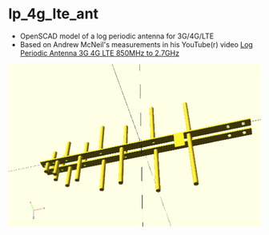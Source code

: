 # lp_4g_lte_ant

* OpenSCAD model of a log periodic antenna for 3G/4G/LTE 
* Based on Andrew McNeil's measurements in his YouTube(r) video [Log Periodic Antenna 3G 4G LTE 850MHz to 2.7GHz](https://www.youtube.com/watch?v=IgloDJYZKLI)

![render](lp_4g_lte_ant.png)
